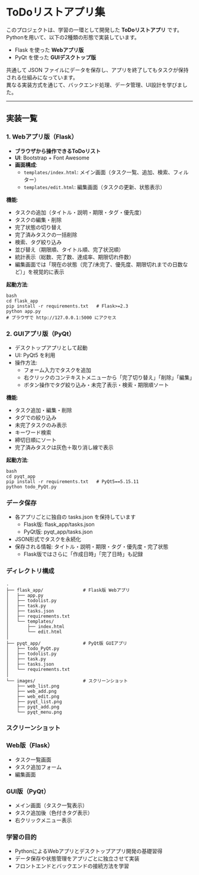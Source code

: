 # ToDoリストアプリ集

このプロジェクトは、学習の一環として開発した **ToDoリストアプリ** です。  
Pythonを用いて、以下の2種類の形態で実装しています。

- Flask を使った **Webアプリ版**
- PyQt を使った **GUIデスクトップ版**

共通して JSON ファイルにデータを保存し、アプリを終了してもタスクが保持される仕組みになっています。  
異なる実装方式を通じて、バックエンド処理、データ管理、UI設計を学びました。

---

## 実装一覧

### 1. Webアプリ版（Flask）

- **ブラウザから操作できるToDoリスト**
- **UI**: Bootstrap + Font Awesome
- **画面構成**:
  - `templates/index.html`: メイン画面（タスク一覧、追加、検索、フィルター）
  - `templates/edit.html`: 編集画面（タスクの更新、状態表示）

**機能**:
- タスクの追加（タイトル・説明・期限・タグ・優先度）
- タスクの編集・削除
- 完了状態の切り替え
- 完了済みタスクの一括削除
- 検索、タグ絞り込み
- 並び替え（期限順、タイトル順、完了状況順）
- 統計表示（総数、完了数、達成率、期限切れ件数）
- 編集画面では「現在の状態（完了/未完了、優先度、期限切れまでの日数など）」を視覚的に表示

**起動方法**:
```
bash
cd flask_app
pip install -r requirements.txt   # Flask>=2.3
python app.py
# ブラウザで http://127.0.0.1:5000 にアクセス
```
### 2. GUIアプリ版（PyQt）
- デスクトップアプリとして起動
- UI: PyQt5 を利用
- 操作方法:
  - フォーム入力でタスクを追加
  - 右クリックのコンテキストメニューから「完了切り替え」「削除」「編集」
  - ボタン操作でタグ絞り込み・未完了表示・検索・期限順ソート

**機能**:
- タスク追加・編集・削除
- タグでの絞り込み
- 未完了タスクのみ表示
- キーワード検索
- 締切日順にソート
- 完了済みタスクは灰色＋取り消し線で表示

**起動方法**:
```
bash
cd pyqt_app
pip install -r requirements.txt   # PyQt5==5.15.11
python todo_PyQt.py
```
### データ保存
- 各アプリごとに独自の tasks.json を保持しています
  - Flask版: flask_app/tasks.json
  - PyQt版: pyqt_app/tasks.json
- JSON形式でタスクを永続化
- 保存される情報: タイトル・説明・期限・タグ・優先度・完了状態
  - Flask版ではさらに「作成日時」「完了日時」も記録

### ディレクトリ構成
```
.
├── flask_app/               # Flask版 Webアプリ
│   ├── app.py
│   ├── todolist.py
│   ├── task.py
│   ├── tasks.json
│   ├── requirements.txt
│   └── templates/
│       ├── index.html
│       └── edit.html
│
├── pyqt_app/                # PyQt版 GUIアプリ
│   ├── todo_PyQt.py
│   ├── todolist.py
│   ├── task.py
│   ├── tasks.json
│   └── requirements.txt
│
└── images/                  # スクリーンショット
    ├── web_list.png
    ├── web_add.png
    ├── web_edit.png
    ├── pyqt_list.png
    ├── pyqt_add.png
    └── pyqt_menu.png
```

### スクリーンショット
### Web版（Flask）
- タスク一覧画面
- タスク追加フォーム
- 編集画面

### GUI版（PyQt）
- メイン画面（タスク一覧表示）
- タスク追加後（色付きタグ表示）
- 右クリックメニュー表示

### 学習の目的
- PythonによるWebアプリとデスクトップアプリ開発の基礎習得
- データ保存や状態管理をアプリごとに独立させて実装
- フロントエンドとバックエンドの接続方法を学習

